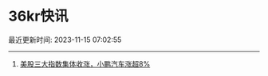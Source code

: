 # 36kr快讯

最近更新时间: 2023-11-15 07:02:55

--- 
1. [美股三大指数集体收涨，小鹏汽车涨超8%](https://www.36kr.com/newsflashes/2518718797782786) 
